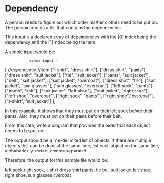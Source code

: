 # Dependency

A person needs to figure out which order his/her clothes need to be put on. 
The person creates a file that contains the dependencies.
 
This input is a declared array of dependencies with the [0] index being the dependency and the [1] index being the item. 
 
A simple input would be:
 
               const input =
 [
 //dependency    //item
 ["t-shirt",   "dress shirt"], 
["dress shirt", "pants"], 
["dress shirt", "suit jacket"],
 ["tie",  "suit jacket"], 
["pants", “suit jacket"], 
["belt",  "suit jacket"],
 ["suit jacket", "overcoat"], 
["dress shirt", "tie"], 
["suit jacket", "sun glasses"],
 ["sun glasses", "overcoat"], 
["left sock", "pants"],
 ["pants",     "belt"], 
["suit jacket", "left shoe"], 
["suit jacket", "right shoe"],
 ["left shoe", "overcoat"], 
["right sock",  "pants"],
 ["right shoe","overcoat"], 
["t-shirt",    "suit jacket"] 
];
 
In this example, it shows that they must put on their left sock before their pants. Also, 
they must put on their pants before their belt.
 
From this data, write a program that provides the order that each object needs to be put on.
 
The output should be a line-delimited list of objects. If there are multiple objects that
can be done at the same time, list each object on the same line, alphabetically 
sorted, comma separated.
 
Therefore, the output for this sample file would be:
 
left sock,right sock, t-shirt
dress shirt
pants, tie
belt
suit jacket
left shoe, right shoe, sun glasses
overcoat
